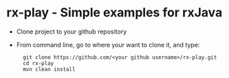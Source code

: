 # rx-play - Simple examples for rxJava

- Clone project to your github repository 

- From command line, go to where your want to clone it, and type:
    
        git clone https://github.com/<your github username>/rx-play.git
        cd rx-play
        mvn clean install

